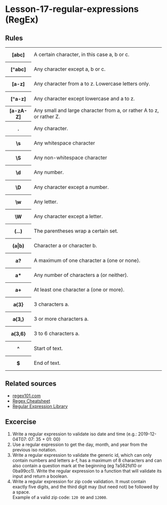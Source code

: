 # Lesson-17-regular-expressions (RegEx)

## Rules
<div align="center">
    <table >
<tr class=""><th class="" style="height: 47.2px;"><span class=""><div >[abc]</div></span></th><td class="" style="height: 47.2px;"><span class=""><div >A certain character, in this case a, b or c.</div></span></td></tr><tr class=""><th class=" " style="height: 47.2px;"><span class=""><div >[^abc]</div></span></th><td class=" " style="height: 47.2px;"><span class=""><div >Any character except a, b or c.</div></span></td></tr><tr class=""><th class=" " style="height: 47.2px;"><span class=""><div >[a-z]</div></span></th><td class=" " style="height: 47.2px;"><span class=""><div >Any character from a to z. Lowercase letters only.</div></span></td></tr><tr class=""><th class=" " style="height: 47.2px;"><span class=""><div >[^a-z]</div></span></th><td class=" " style="height: 47.2px;"><span class=""><div >Any character except lowercase and a to z.</div></span></td></tr><tr class=""><th class=" " style="height: 47.2px;"><span class=""><div >[a-zA-Z]</div></span></th><td class=" " style="height: 47.2px;"><span class=""><div >Any small and large character from a, or rather A to z, or rather Z.</div></span></td></tr><tr class=""><th class=" " style="height: 47.2px;"><span class=""><div >.</div></span></th><td class=" " style="height: 47.2px;"><span class="">Any character.</span></td></tr><tr class=""><th class=" " style="height: 47.2px;"><span class=""><div >\s</div></span></th><td class=" " style="height: 47.2px;"><span class="">Any <span class="" style="color: rgba(0, 0, 0, 0.87);">whitespace character</span></span></td></tr><tr class=""><th class=" " style="height: 47.2px;"><span class=""><div >\S</div></span></th><td class=" " style="height: 47.2px;"><span class="">Any non-<span class="" style="color: rgba(0, 0, 0, 0.87);">whitespace character</span></span></td></tr><tr class=""><th class=" " style="height: 47.2px;"><span class=""><div >\d</div></span></th><td class=" " style="height: 47.2px;"><span class=""><div >Any number.</div></span></td></tr><tr class=""><th class=" " style="height: 47.2px;"><span class=""><div >\D</div></span></th><td class=" " style="height: 47.2px;"><span class=""><div >Any character except a number.</div></span></td></tr><tr class=""><th class=" " style="height: 47.2px;"><span class=""><div >\w</div></span></th><td class=" " style="height: 47.2px;"><span class=""><div >Any letter.</div></span></td></tr><tr class=""><th class=" " style="height: 47.2px;"><span class=""><div >\W</div></span></th><td class=" " style="height: 47.2px;"><span class=""><div >Any character except a letter.</div></span></td></tr><tr class=""><th class=" " style="height: 47.2px;"><span class=""><div >(...)</div></span></th><td class=" " style="height: 47.2px;"><span class=""><div >The parentheses wrap a certain set.</div></span></td></tr><tr class=""><th class=" " style="height: 47.2px;"><span class=""><div >(a|b)</div></span></th><td class=" " style="height: 47.2px;"><span class=""><div >Character a or character b.</div></span></td></tr><tr class=""><th class=" " style="height: 47.2px;"><span class=""><div >a?</div></span></th><td class=" " style="height: 47.2px;"><span class=""><div >A maximum of one character a (one or none).</div></span></td></tr><tr class=""><th class=" " style="height: 47.2px;"><span class=""><div >a*</div></span></th><td class=" " style="height: 47.2px;"><span class=""><div >Any number of characters a (or neither).</div></span></td></tr><tr class=""><th class=" " style="height: 47.2px;"><span class=""><div >a+</div></span></th><td class=" " style="height: 47.2px;"><span class="">At least one character a (one or more).</span></td></tr><tr class=""><th class=" " style="height: 47.2px;"><span class=""><div >a{3}</div></span></th><td class=" " style="height: 47.2px;"><span class=""><div >3 characters a.</div></span></td></tr><tr class=""><th class=" " style="height: 47.2px;"><span class=""><div >a{3,}</div></span></th><td class=" " style="height: 47.2px;"><span class=""><div >3 or more characters a.</div></span></td></tr><tr class=""><th class=" " style="height: 47.2px;"><span class=""><div >a{3,6}</div></span></th><td class=" " style="height: 47.2px;"><span class=""><div >3 to 6 characters a.</div></span></td></tr><tr class=""><th class=" " style="height: 47.2px;"><span class=""><div >^</div></span></th><td class=" " style="height: 47.2px;"><span class=""><div >Start of text.</div></span></td></tr><tr class=""><th class=" " style="height: 47.2px;"><span class=""><div >$</div></span></th><td class=" " style="height: 47.2px;"><span class=""><div >End of text.</div></span></td></tr>
    </table>
    </div>
    
## Related sources

- [regex101.com](https://regex101.com/)
- [Regex Cheatsheet](https://cheatography.com/davechild/cheat-sheets/regular-expressions/pdf)
- [Regular Expression Library](https://regexlib.com/Search.aspx?k=ZIP+codes&c=-1&m=-1&ps=20)


## Excercise
<div class="uu5-common-div uucontentkit-bricks-content"><div class="uu5-common-div uu5-richtext-block uu-richtext-eiserq" id="4d4cb15a288054317b86c005af62c000-inner"><ol class="uu5-bricks-ol"><li class=" uu5-bricks-li"><span class="uu-bricks-j5rkb3">Write a regular expression to validate iso date and time (e.g.: 2019-12-04T07: 07: 35 + 01: 00)</span></li><li class=" uu5-bricks-li"><span class="uu-bricks-j5rkb3">Use a regular expression to get the day, month, and year from the previous iso notation.</span></li><li class=" uu5-bricks-li"><span class="uu-bricks-j5rkb3">Write a regular expression to validate the generic id, which can only contain numbers and letters a-f, has a maximum of 8 characters and can also contain a question mark at the beginning (eg ?a582fd10 or 0ba99cc1). Write the regular expression to a function that will validate its input and return a boolean.</span></li><li class=" uu5-bricks-li"><span class="uu-bricks-j5rkb3">Write a regular expression for zip code validation. It must contain exactly five digits, and the third digit may (but need not) be followed by a space.<br>Example of a valid zip code: <code id="dbb384a98d1994435aba6cf77bd382d2-code" class="uu5-bricks-_code uu5-bricks-code">120 00</code> and <code id="6b1939252bb2c44fd9fdbefd7a8e3393-code" class="uu5-bricks-_code uu5-bricks-code">12000</code>.</span></li></ol></div></div>
